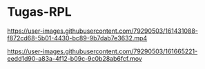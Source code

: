 # Tugas-RPL

https://user-images.githubusercontent.com/79290503/161431088-f872cd68-5b01-4430-bc89-9b7dab7e3632.mp4



https://user-images.githubusercontent.com/79290503/161665221-eedd1d90-a83a-4f12-b09c-9c0b28ab6fcf.mov

